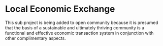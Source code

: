 Local Economic Exchange
=======================

This sub project is being added to open community because it is presumed that the basis of a sustainable and ultimately thriving community is a functional and effective economic transaction system in conjunction with other complimentary aspects.
